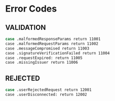 # Error Codes

## VALIDATION

```sh
case .malformedResponseParams return 11001
case .malformedRequestParams return 11002
case .messageCompromised return 11003
case .signatureVerificationFailed return 11004
case .requestExpired: return 11005
case .missingIssuer return 11006
```

## REJECTED

```sh
case .userRejectedRequest return 12001
case .userDisconnected: return 12002
```
